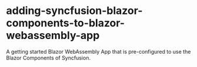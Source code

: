 # adding-syncfusion-blazor-components-to-blazor-webassembly-app
A getting started Blazor WebAssembly App that is pre-configured to use the Blazor Components of Syncfusion.
